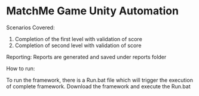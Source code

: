 # MatchMe Game Unity Automation

Scenarios Covered:
1. Completion of the first level with validation of score
2. Completion of second level with validation of score

Reporting:
Reports are generated and saved under reports folder

How to run:

To run the framework, there is a Run.bat file which will trigger the execution of complete framework. Download the framework and execute the Run.bat
